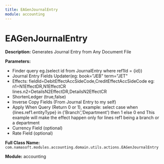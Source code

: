 ```yaml
---
title: EAGenJournalEntry
module: accounting
---
```


# EAGenJournalEntry

**Description:** Generates Journal Entry from Any Document File

**Parameters:**
- Finder query eg.(select id from JournalEntry where ref1Id = {id})
- Journal Entry Fields Updater(eg: book="JEB"
term="JET"
- Effects: fieldId=DebitEffectAccSideCode,CreditEffectAccSideCode eg: n1=N1EffectDR,N1EffectCR
lines.n2=DetailsN2EffectDR,DetailsN2EffectCR
- ShortenLedger (true,false)
- Inverse Copy Fields (From Journal Entry to my self)
- Apply When Query (Return 0 or 1), example:
select case when {lines.ref1.entityType} in ('Branch','Department') then 1 else 0 end
This example will make the effect happen only for lines ref1 being a branch or a department
- Currency Field  (optional)
- Rate Field (optional)

**Full Class Name:** `com.namasoft.modules.accounting.domain.utils.actions.EAGenJournalEntry`

**Module:** accounting

